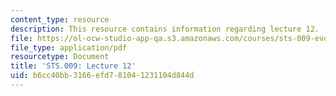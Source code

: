 ```yaml
---
content_type: resource
description: This resource contains information regarding lecture 12.
file: https://ol-ocw-studio-app-qa.s3.amazonaws.com/courses/sts-009-evolution-and-society-spring-2012/b6cc40bb3166efd781041231104d844d_MITSTS_009S12_lec12.pdf
file_type: application/pdf
resourcetype: Document
title: 'STS.009: Lecture 12'
uid: b6cc40bb-3166-efd7-8104-1231104d844d
---
```

